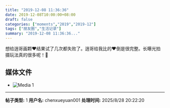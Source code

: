 ```yaml
---
title: "2019-12-08 11:36:36"
date: 2019-12-08T10:00:00+08:00
draft: false
categories: ["moments","2019","2019-12"]
tags: ["朋友圈","生活记录"]
summary: "2019-12-08 11:36:36..."
---
```


想给逍哥画颗❤️结果试了几次都失败了。逍哥给我比的❤️倒是很完整。长曝光拍摄玩法真的很多呢！🥰

## 媒体文件

- ![Media 1](/Moments/photos/2019-12-08/201912081136360.jpg)

---

**帖子类型:** 1
**用户名:** chenxueyuan001
**处理时间:** 2025/8/28 20:22:20